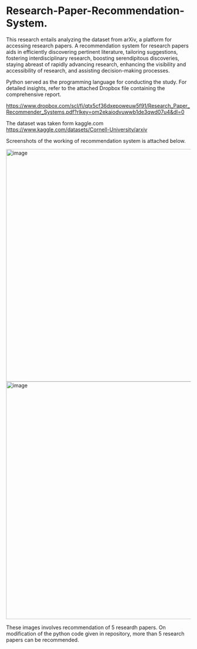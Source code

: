 # Research-Paper-Recommendation-System.

This research entails analyzing the dataset from arXiv, a platform for accessing research papers. A recommendation system for research papers aids in efficiently discovering pertinent literature, tailoring suggestions, fostering interdisciplinary research, boosting serendipitous discoveries, staying abreast of rapidly advancing research, enhancing the visibility and accessibility of research, and assisting decision-making processes.

Python served as the programming language for conducting the study. For detailed insights, refer to the attached Dropbox file containing the comprehensive report.

https://www.dropbox.com/scl/fi/qtx5cf36dxepoweuw5f91/Research_Paper_Recommender_Systems.pdf?rlkey=om2ekaiodvuwwb1de3qwd07u4&dl=0

The dataset was taken form kaggle.com 
https://www.kaggle.com/datasets/Cornell-University/arxiv

Screenshots of the working of recommendation system is attached below.

<img width="635" alt="image" src="https://github.com/cnd-sw/Research-Paper-Recommendation-System./assets/82866870/7f869d78-aa83-4749-bfcc-caf38ccf5f56">

<img width="649" alt="image" src="https://github.com/cnd-sw/Research-Paper-Recommendation-System./assets/82866870/594ce491-d160-49f3-8e45-ec2b70578ab7">

These images involves recommendation of 5 researdh papers. On modification of the python code given in repository, more than 5 research papers can be recommended.
